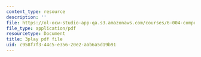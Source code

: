 ```yaml
---
content_type: resource
description: ''
file: https://ol-ocw-studio-app-qa.s3.amazonaws.com/courses/6-004-computation-structures-spring-2017/c958f7f344c5e35620e2aab6a5d19b91_-RqKDpeILyU.pdf
file_type: application/pdf
resourcetype: Document
title: 3play pdf file
uid: c958f7f3-44c5-e356-20e2-aab6a5d19b91
---
```

